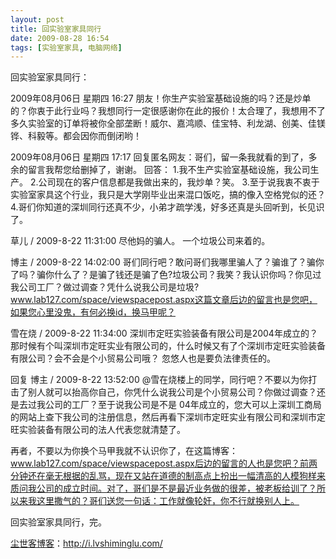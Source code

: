 ```yaml
---
layout: post
title: 回实验室家具同行
date: 2009-08-28 16:54
tags: [实验室家具, 电脑网络]
---
```

回实验室家具同行：

2009年08月06日 星期四 16:27
朋友！你生产实验室基础设施的吗？还是炒单的？你衷于此行业吗？我想同行一定很感谢你在此的报价！太合理了，我想用不了多久实验室的订单将被你全部垄断！威尔、嘉鸿顺、佳宝特、利龙湖、创美、佳镁铧、科毅等。都会因你而倒闭哟！

2009年08月06日 星期四 17:17
回复匿名网友：哥们，留一条我就看的到了，多余的留言我帮您给删掉了，谢谢。
回答：
1.我不生产实验室基础设施，我公司生产。
2.公司现在的客户信息都是我做出来的，我炒单？笑。
3.至于说我衷不衷于实验室家具这个行业，我只是大学刚毕业出来混口饭吃，搞的像入空格党似的还？
4.哥们你知道的深圳同行还真不少，小弟才疏学浅，好多还真是头回听到，长见识了。

草儿 / 2009-8-22 11:31:00
尽他妈的骗人。
一个垃圾公司来着的。

博主 / 2009-8-22 14:02:00
哥们同行吧？敢问哥们我哪里骗人了？骗谁了？骗你了吗？骗你什么了？是骗了钱还是骗了色?垃圾公司？我笑？我认识你吗？你见过我公司工厂？做过调查？凭什么说我公司是垃圾?www.lab127.com/space/viewspacepost.aspx这篇文章后边的留言也是您吧，如果您心里没鬼，有何必换id，换马甲呢？

雪在烧 / 2009-8-22 11:34:00
深圳市定旺实验装备有限公司是2004年成立的？
那时候有个叫深圳市定旺实业有限公司的，什么时候又有了个深圳市定旺实验装备有限公司？会不会是个小贸易公司哦？
忽悠人也是要负法律责任的。

回复 博主 / 2009-8-22 13:52:00
@雪在烧楼上的同学，同行吧？不要以为你打击了别人就可以抬高你自己，你凭什么说我公司是个小贸易公司？你做过调查？还是去过我公司的工厂？至于说我公司是不是 04年成立的，您大可以上深圳工商局的网站上查下我公司的注册信息，然后再看下深圳市定旺实业有限公司和深圳市定旺实验装备有限公司的法人代表您就清楚了。

再者，不要以为你换个马甲我就不认识你了，在这篇博客：www.lab127.com/space/viewspacepost.aspx后边的留言的人也是您吧？前两分钟还在毫无根据的乱骂，现在又站在道德的制高点上扮出一幅清高的人模狗样来质问我公司的成立时间。对了，哥们是不是最近业务做的很差，被老板给训了？所以来我这里撒气的？哥们送您一句话：工作就像轮奸，你不行就换别人上。

回实验室家具同行，完。

<a href="http://i.lvshiminglu.com/">尘世客博客</a>：<a href="http://i.lvshiminglu.com/">http://i.lvshiminglu.com/</a>

